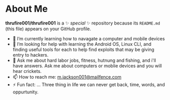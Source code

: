 # About Me


**thrufire001/thrufire001** is a ✨ _special_ ✨ repository because its `README.md` (this file) appears on your GitHub profile.



- 🌱 I’m currently learning how to navagate a computer and mobile devices 
- 🤔 I’m looking for help with learning the Android OS, Linux CLI, and finding useful tools for each to help find exploits that may be giving entry to hackers.
- 💬 Ask me about hard labor jobs, fitness, hutnung and fishing, and i'll have answers. Ask me about computers or moblie devices and you will hear crickets. 
- 📫 How to reach me: m.jackson001@mailfence.com
- ⚡ Fun fact: ... Three thing in life we can never get back, time, words, and oppurtunity.


